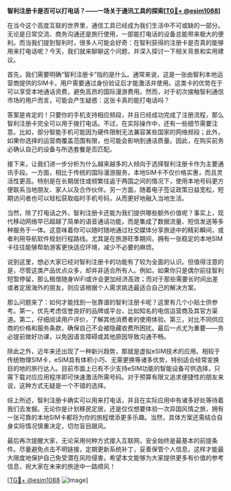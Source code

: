 **智利注册卡是否可以打电话？——一场关于通讯工具的探索[[TG💪+ @esim1088](https://t.me/s/esim1088)]**

在当今这个高度互联的世界里，通信工具已经成为我们生活中不可或缺的一部分。无论是日常交流、商务沟通还是旅行使用，一部能打电话的设备总能带来极大的便利。而当我们提到智利时，很多人可能会好奇：在智利获得的注册卡是否真的能够用来打电话呢？今天，我们就来聊聊这个问题，并深入探讨一下相关背景和实用建议。

首先，我们需要明确“智利注册卡”指的是什么。通常来说，这是一张由智利本地运营商提供的SIM卡，用户需要通过身份验证后才能激活并使用。这类卡的优势在于可以享受本地通话资费，避免高昂的国际漫游费用。然而，对于初次接触智利通信市场的用户而言，可能会产生疑惑：这张卡真的能打电话吗？

答案是肯定的！只要你的手机支持相应频段，并且已经成功完成了注册流程，那么智利注册卡完全可以用于拨打电话。不过，在实际操作中，还有一些细节需要注意。比如，部分智能手机可能因为硬件限制无法兼容某些国家的网络频段；此外，如果你选择的运营商覆盖范围有限，也可能会影响到通话质量。因此，在购买前务必确认自己的设备与所选套餐是否匹配。

接下来，让我们进一步分析为什么越来越多的人倾向于选择智利注册卡作为主要通讯手段。一方面，相比于传统的国际漫游服务，本地SIM卡不仅价格实惠，而且灵活性更高。特别是在长期居住或频繁往返于两国之间的情况下，使用本地号码更方便联系当地朋友、家人以及合作伙伴。另一方面，随着电子签证政策日益宽松，短期访问者也可以轻松获取临时手机号码，从而更好地融入当地生活。

当然，除了打电话之外，智利注册卡还能为我们提供哪些额外价值呢？事实上，现代移动网络早已超越了简单的语音通话功能，而是集成了数据流量、短信发送等多种服务于一体。这意味着你可以随时随地通过社交媒体分享旅途中的精彩瞬间，或者利用导航软件规划行程路线。尤其是在旅游旺季期间，拥有一张稳定的本地SIM卡往往能够帮助游客更快适应环境，减少不必要的麻烦。

说到这里，想必大家已经对智利注册卡的功能有了较为全面的认识。但值得注意的是，尽管这类产品优点众多，却并非适合所有人。例如，如果你只是偶尔前往智利短暂停留，那么租借随身WiFi或许会更加经济高效；而对于那些需要长时间出差或者定居海外的朋友，则应该根据个人需求挑选最适合自己的解决方案。

那么问题来了：如何才能找到一张靠谱的智利注册卡呢？这里有几个小贴士供参考。第一，优先考虑信誉良好的品牌或平台，比如知名的电信运营商及其官方渠道。第二，仔细阅读用户评价，了解其他消费者的使用体验。第三，对比不同供应商的价格和服务条款，确保自己不会被隐藏收费所困扰。最后一点尤为重要——务必提前做好功课，以免因语言障碍或其他原因导致沟通不畅。

除此之外，近年来还出现了一种新兴趋势，那就是虚拟eSIM技术的应用。相较于传统物理SIM卡，eSIM具有体积小巧、无需更换等诸多优势，特别适合经常变换目的地的旅行达人。目前市面上已有不少支持eSIM功能的智能设备可供选择，只需下载对应应用程序即可快速激活所需号码。对于预算有限又追求便捷性的朋友来说，这种方式无疑是一个不错的选择。

综上所述，智利注册卡确实可以用来打电话，并且在实际应用中有诸多好处等待着我们去发掘。无论你是计划移民定居，还是仅仅想要体验一次异国风情之旅，拥有一张可靠的本地SIM卡都将为你的旅程增添更多乐趣。当然，具体方案还需结合自身实际情况慎重决定，切勿盲目跟风。

最后再次提醒大家，无论采用何种方式接入互联网，安全始终是最基本的前提条件。尽量避免点击不明链接，定期更新系统补丁，妥善保管个人信息，这样才能最大限度地保护自己免受潜在风险侵害。希望本文能够为大家提供更多有价值的参考信息，祝大家在未来的旅途中一路顺风！

[[TG💪+ @esim1088](https://t.me/s/esim1088) ![Image](https://i.postimg.cc/4NQfJmqS/Snipaste-2025-05-13-00-14-12.png)]